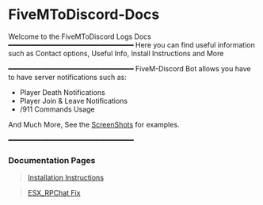 # FiveMToDiscord-Docs
Welcome to the FiveMToDiscord Logs Docs
━━━━━━━━━━━━━━━━━━━━━━━━━━━━━━
Here you can find useful information such as 
Contact options, Useful Info, Install Instructions and More

━━━━━━━━━━━━━━━━━━━━━━━━━━━━━━
FiveM-Discord Bot allows you have to have server notifications such as:

* Player Death Notifications
* Player Join & Leave Notifications
* /911 Commands Usage

And Much More, See the [ScreenShots](https://github.com/TheRealToxicDev/FiveMToDiscord-Logs/wiki/Screenshots) for examples.

━━━━━━━━━━━━━━━━━━━━━━━━━━━━━━
### Documentation Pages
> [Installation Instructions](Docs/INSTALL.md)

> [ESX_RPChat Fix]()
